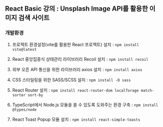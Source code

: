 ## React Basic 강의 : Unsplash Image API를 활용한 이미지 검색 사이트

### 개발환경

1. 프로젝트 환경설정(vite를 활용한 React 프로젝트) 설치 : `npm install vite@latest` <br />

2. React 중앙집중식 상태관리 라이브러리 Recoil 설치 : `npm install recoil` <br />

3. 외부 오픈 API 통신을 위한 라이브러리 axios 설치 : `npm install axios` <br />

4. CSS 스타일링을 위한 SASS/SCSS 설치 : `npm install -D sass` <br />

5. React Router 설치 : `npm install react-router-dom localforage match-sorter sort-by` <br />

6. TypeScript에서 Node.js 모듈을 쓸 수 있도록 도와주는 환경 구축 : `npm install @types/node` <br />

7. React Toast Popup 모듈 설치 : `npm install react-simple-toasts` <br />
